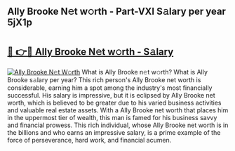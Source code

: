 ## Ally Brooke N𝚎t w𝚘rth - Part-VXI S𝚊lary per year 5jX1p

# <h2><a href="http://gc3aqp.nevu.top/?p=Ally+Brooke">🔗 👉🔴 Ally Brooke N𝚎t w𝚘rth - S𝚊lary</a></h2>

[![Ally Brooke N𝚎t W𝚘rth](https://i.imgur.com/Oavwk0R.jpeg)](http://gc3aqp.nevu.top/?p=Ally+Brooke)
What is Ally Brooke n𝚎t w𝚘rth? What is Ally Brooke s𝚊lary per year?
This rich person's Ally Brooke net worth is considerable, earning him a spot among the industry's most financially successful. His salary is impressive, but it is eclipsed by Ally Brooke net worth, which is believed to be greater due to his varied business activities and valuable real estate assets. With a Ally Brooke net worth that places him in the uppermost tier of wealth, this man is famed for his business savvy and financial prowess. This rich individual, whose Ally Brooke net worth is in the billions and who earns an impressive salary, is a prime example of the force of perseverance, hard work, and financial acumen.
